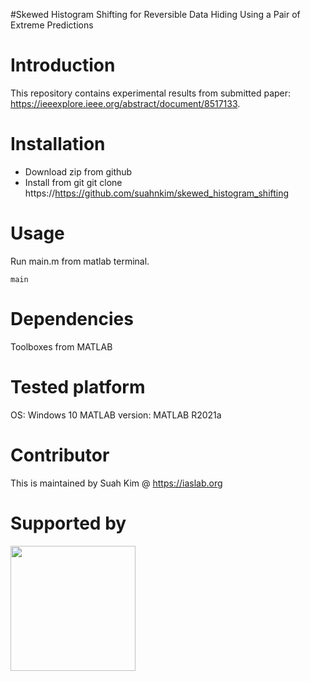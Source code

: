 #Skewed Histogram Shifting for Reversible Data Hiding Using a Pair of Extreme Predictions 
# Introduction 
This repository contains experimental results from submitted paper: https://ieeexplore.ieee.org/abstract/document/8517133. 


# Installation
- Download zip from github
- Install from git 
git clone https://https://github.com/suahnkim/skewed_histogram_shifting

# Usage
Run main.m from matlab terminal.
```
main
```

# Dependencies
Toolboxes from MATLAB

# Tested platform
OS: Windows 10 
MATLAB version: MATLAB R2021a

# Contributor
This is maintained by Suah Kim @ https://iaslab.org 

# Supported by 
 <a href=https://iaslab.org><img src="https://iaslab.org/img/KUlogo.png" width="200px"></img></a> 
